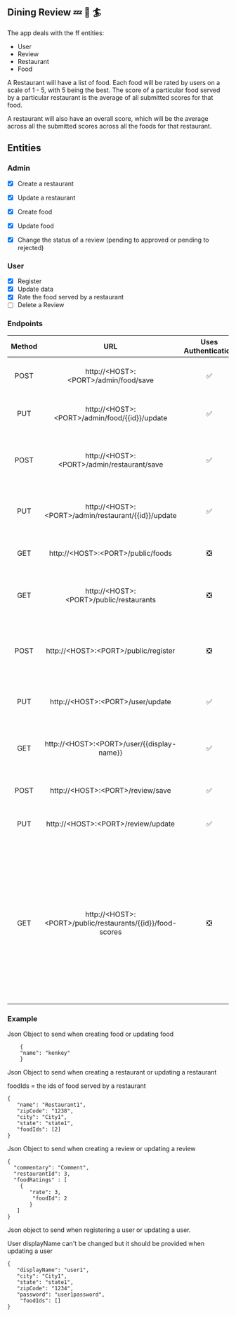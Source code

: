 ## Dining Review :zzz: :memo: :surfer:

The app deals with the ff entities:
- User
- Review
- Restaurant
- Food

A Restaurant will have a list of food. Each food will be rated by users on a scale of 1 - 5, with 5 being the best. The score of a particular food served by a particular restaurant is the average of all submitted scores for that food.

A restaurant will also have an overall score, which will be the average across all the submitted scores across all the foods for that restaurant.


## Entities

###         Admin
- [x] Create a restaurant
- [x] Update a restaurant
- [x] Create food
- [x] Update food
- [x]  Change the status of a review (pending to approved or pending to rejected)


### User
- [x] Register
- [x] Update data
- [x] Rate the food served by a restaurant
- [ ] Delete a Review

### Endpoints

| Method  | URL  | Uses Authentication  | Request Body| Response Body|
|:-:|:-:|:-:|:-|:-|
| POST  |http://\<HOST\>\:\<PORT\>/admin/food/save   | ✅  |A json object with the details of  a food|Returns the id of the saved food |
| PUT  | http://\<HOST\>\:\<PORT\>/admin/food/{{id}}/update  | ✅  | A json object with the details of  a food|   |
| POST  |  http://\<HOST\>\:\<PORT\>/admin/restaurant/save | ✅ | A json object with the details of a restaurant| Returns an object that contains the id of the saved restaurant|
| PUT |http://\<HOST\>\:\<PORT\>/admin/restaurant/{{id}}/update   | ✅  | A json object with the details of a restaurant|   |
|  GET |http://\<HOST\>\:\<PORT\>/public/foods| ❎  |   | Returns a list of food in the system  |
| GET  | http://\<HOST\>\:\<PORT\>/public/restaurants  | ❎  |   | Returns a list of restaurants in the system  |
|  POST | http://\<HOST\>\:\<PORT\>/public/register | ❎  | A json object with the details of a user  | Returns an object that contains the id and display name of the saved user  |
| PUT  |  http://\<HOST\>\:\<PORT\>/user/update | ✅  | A json object with the details of a user  |   |
| GET  | http://\<HOST\>\:\<PORT\>/user/{{display-name}}  | ✅  |   | Returns a json object with the supplied display name  |
|POST   |http://\<HOST\>\:\<PORT\>/review/save | ✅  |  A json object with the details | Returns the saved review  |
| PUT  |  http://\<HOST\>\:\<PORT\>/review/update | ✅ |A json object representing a review.    |   |
| GET  | http://\<HOST\>\:\<PORT\>/public/restaurants/{{id}}/food-scores  | ❎  |   | Returns a list of objects.Each object has the name of a food served by the restaurant, the score(its rating on a scale of 1 - 5) and the number of users who took part in rating the food  |

### Example

Json Object to send when creating food or updating food
``` 
    {
    "name": "kenkey"
    }
```

Json Object to send when creating a restaurant or updating a restaurant

foodIds = the ids of food served by a restaurant

```
{
   "name": "Restaurant1",
   "zipCode": "1238",
   "city": "City1",
   "state": "state1",
   "foodIds": [2]
}

```

Json Object to send when creating a review or updating a review
```
{
  "commentary": "Comment",
  "restaurantId": 3,
  "foodRatings" : [
	{
	   "rate": 3,
        "foodId": 2
       }
   ]
}
```

Json object to send when registering a user or updating a user.

User displayName can't be changed but it should be provided when updating a user
```
{
   "displayName": "user1",
   "city": "City1",
   "state": "state1",
   "zipCode": "1234",
   "password": "user1password",
    "foodIds": []
}

```